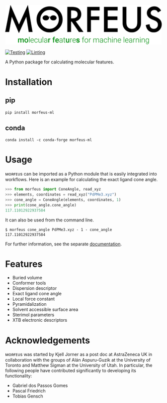 ![Logo](docs/_static/logo-light.svg)

[![Testing](https://github.com/kjelljorner/morfeus/actions/workflows/test.yml/badge.svg)](https://github.com/kjelljorner/morfeus/actions/workflows/test.yml)
[![Linting](https://github.com/kjelljorner/morfeus/actions/workflows/lint.yml/badge.svg)](https://github.com/kjelljorner/morfeus/actions/workflows/lint.yml)

A Python package for calculating molecular features.

# Installation

## pip

```bash
pip install morfeus-ml
```

## conda

```console
conda install -c conda-forge morfeus-ml
```

# Usage

ᴍᴏʀғᴇᴜs can be imported as a Python module that is easily integrated into
workflows. Here is an example for calculating the exact ligand cone angle.

```python
>>> from morfeus import ConeAngle, read_xyz
>>> elements, coordinates = read_xyz("PdPMe3.xyz")
>>> cone_angle = ConeAngle(elements, coordinates, 1)
>>> print(cone_angle.cone_angle)
117.11012922937584 
```

It can also be used from the command line.

```console
$ morfeus cone_angle PdPMe3.xyz - 1 - cone_angle
117.11012922937584   
```
For further information, see the separate [documentation](https://kjelljorner.github.io/morfeus/).

# Features

* Buried volume
* Conformer tools
* Dispersion descriptor
* Exact ligand cone angle
* Local force constant
* Pyramidalization
* Solvent accessible surface area
* Sterimol parameters
* XTB electronic descriptors

# Acknowledgements

ᴍᴏʀғᴇᴜs was started by Kjell Jorner as a post doc at AstraZeneca UK in
collaboration with the groups of Alán Aspuru-Guzik at the University of Toronto
and Matthew Sigman at the University of Utah. In particular, the following
people have contributed significantly to developing its functionality:

* Gabriel dos Passos Gomes
* Pascal Friedrich
* Tobias Gensch

